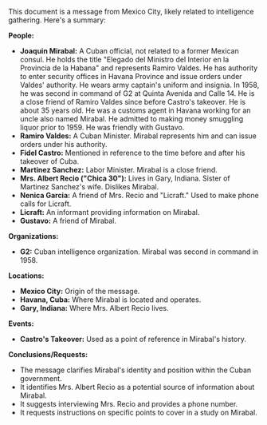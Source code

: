 This document is a message from Mexico City, likely related to intelligence gathering. Here's a summary:

**People:**

*   **Joaquin Mirabal:** A Cuban official, not related to a former Mexican consul. He holds the title "Elegado del Ministro del Interior en la Provincia de la Habana" and represents Ramiro Valdes. He has authority to enter security offices in Havana Province and issue orders under Valdes' authority. He wears army captain's uniform and insignia. In 1958, he was second in command of G2 at Quinta Avenida and Calle 14. He is a close friend of Ramiro Valdes since before Castro's takeover. He is about 35 years old. He was a customs agent in Havana working for an uncle also named Mirabal. He admitted to making money smuggling liquor prior to 1959. He was friendly with Gustavo.
*   **Ramiro Valdes:** A Cuban Minister. Mirabal represents him and can issue orders under his authority.
*   **Fidel Castro:** Mentioned in reference to the time before and after his takeover of Cuba.
*   **Martinez Sanchez:** Labor Minister. Mirabal is a close friend.
*   **Mrs. Albert Recio ("Chica 30"):** Lives in Gary, Indiana. Sister of Martinez Sanchez's wife. Dislikes Mirabal.
*   **Nenica Garcia:** A friend of Mrs. Recio and "Licraft." Used to make phone calls for Licraft.
*   **Licraft:** An informant providing information on Mirabal.
*   **Gustavo:** A friend of Mirabal.

**Organizations:**

*   **G2:** Cuban intelligence organization. Mirabal was second in command in 1958.

**Locations:**

*   **Mexico City:** Origin of the message.
*   **Havana, Cuba:** Where Mirabal is located and operates.
*   **Gary, Indiana:** Where Mrs. Albert Recio lives.

**Events:**

*   **Castro's Takeover:** Used as a point of reference in Mirabal's history.

**Conclusions/Requests:**

*   The message clarifies Mirabal's identity and position within the Cuban government.
*   It identifies Mrs. Albert Recio as a potential source of information about Mirabal.
*   It suggests interviewing Mrs. Recio and provides a phone number.
*   It requests instructions on specific points to cover in a study on Mirabal.
